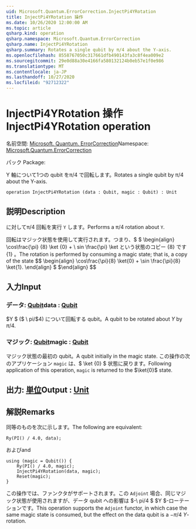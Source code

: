 ```yaml
---
uid: Microsoft.Quantum.ErrorCorrection.InjectPi4YRotation
title: InjectPi4YRotation 操作
ms.date: 10/26/2020 12:00:00 AM
ms.topic: article
qsharp.kind: operation
qsharp.namespace: Microsoft.Quantum.ErrorCorrection
qsharp.name: InjectPi4YRotation
qsharp.summary: Rotates a single qubit by π/4 about the Y-axis.
ms.openlocfilehash: 8558767050c317661dfb490143fa3c8f4ea009e2
ms.sourcegitcommit: 29e0d88a30e4166fa580132124b0eb57e1f0e986
ms.translationtype: MT
ms.contentlocale: ja-JP
ms.lasthandoff: 10/27/2020
ms.locfileid: "92712322"
---
```

# <a name="injectpi4yrotation-operation"></a><span data-ttu-id="bd9eb-102">InjectPi4YRotation 操作</span><span class="sxs-lookup"><span data-stu-id="bd9eb-102">InjectPi4YRotation operation</span></span>

<span data-ttu-id="bd9eb-103">名前空間: [Microsoft. Quantum. ErrorCorrection](xref:Microsoft.Quantum.ErrorCorrection)</span><span class="sxs-lookup"><span data-stu-id="bd9eb-103">Namespace: [Microsoft.Quantum.ErrorCorrection](xref:Microsoft.Quantum.ErrorCorrection)</span></span>

<span data-ttu-id="bd9eb-104">パック [](https://nuget.org/packages/)</span><span class="sxs-lookup"><span data-stu-id="bd9eb-104">Package: [](https://nuget.org/packages/)</span></span>


<span data-ttu-id="bd9eb-105">Y 軸について1つの qubit をπ/4 で回転します。</span><span class="sxs-lookup"><span data-stu-id="bd9eb-105">Rotates a single qubit by π/4 about the Y-axis.</span></span>

```qsharp
operation InjectPi4YRotation (data : Qubit, magic : Qubit) : Unit
```


## <a name="description"></a><span data-ttu-id="bd9eb-106">説明</span><span class="sxs-lookup"><span data-stu-id="bd9eb-106">Description</span></span>

<span data-ttu-id="bd9eb-107">に対してπ/4 回転を実行 `Y` します。</span><span class="sxs-lookup"><span data-stu-id="bd9eb-107">Performs a π/4 rotation about `Y`.</span></span>

<span data-ttu-id="bd9eb-108">回転はマジック状態を使用して実行されます。つまり、$ $ \begin{align} \cos\frac{\pi} {8} \ket {0} + \ sin \frac{\pi} \ket という状態のコピー {8} です {1} 。</span><span class="sxs-lookup"><span data-stu-id="bd9eb-108">The rotation is performed by consuming a magic state; that is, a copy of the state $$ \begin{align} \cos\frac{\pi}{8} \ket{0} + \sin \frac{\pi}{8} \ket{1}.</span></span>
<span data-ttu-id="bd9eb-109">\end{align} $ $</span><span class="sxs-lookup"><span data-stu-id="bd9eb-109">\end{align} $$</span></span>

## <a name="input"></a><span data-ttu-id="bd9eb-110">入力</span><span class="sxs-lookup"><span data-stu-id="bd9eb-110">Input</span></span>

### <a name="data--qubit"></a><span data-ttu-id="bd9eb-111">データ: [Qubit](xref:microsoft.quantum.lang-ref.qubit)</span><span class="sxs-lookup"><span data-stu-id="bd9eb-111">data : [Qubit](xref:microsoft.quantum.lang-ref.qubit)</span></span>

<span data-ttu-id="bd9eb-112">$Y $ ($ \ pi/$4) について回転する qubit。</span><span class="sxs-lookup"><span data-stu-id="bd9eb-112">A qubit to be rotated about $Y$ by $\pi / 4$.</span></span>


### <a name="magic--qubit"></a><span data-ttu-id="bd9eb-113">マジック: [Qubit](xref:microsoft.quantum.lang-ref.qubit)</span><span class="sxs-lookup"><span data-stu-id="bd9eb-113">magic : [Qubit](xref:microsoft.quantum.lang-ref.qubit)</span></span>

<span data-ttu-id="bd9eb-114">マジック状態の最初の qubit。</span><span class="sxs-lookup"><span data-stu-id="bd9eb-114">A qubit initially in the magic state.</span></span> <span data-ttu-id="bd9eb-115">この操作の次のアプリケーション `magic` は、$ \ket {0} $ 状態に戻ります。</span><span class="sxs-lookup"><span data-stu-id="bd9eb-115">Following application of this operation, `magic` is returned to the $\ket{0}$ state.</span></span>



## <a name="output--unit"></a><span data-ttu-id="bd9eb-116">出力: [単位](xref:microsoft.quantum.lang-ref.unit)</span><span class="sxs-lookup"><span data-stu-id="bd9eb-116">Output : [Unit](xref:microsoft.quantum.lang-ref.unit)</span></span>



## <a name="remarks"></a><span data-ttu-id="bd9eb-117">解説</span><span class="sxs-lookup"><span data-stu-id="bd9eb-117">Remarks</span></span>

<span data-ttu-id="bd9eb-118">同等のものを次に示します。</span><span class="sxs-lookup"><span data-stu-id="bd9eb-118">The following are equivalent:</span></span>

```qsharp
Ry(PI() / 4.0, data);
```

<span data-ttu-id="bd9eb-119">および</span><span class="sxs-lookup"><span data-stu-id="bd9eb-119">and</span></span>

```qsharp
using (magic = Qubit()) {
    Ry(PI() / 4.0, magic);
    InjectPi4YRotation(data, magic);
    Reset(magic);
}
```

<span data-ttu-id="bd9eb-120">この操作では、ファンクタがサポートされます。この `Adjoint` 場合、同じマジック状態が使用されますが、データ qubit への影響は $-\ pi/4 $ $Y $-ローテーションです。</span><span class="sxs-lookup"><span data-stu-id="bd9eb-120">This operation supports the `Adjoint` functor, in which case the same magic state is consumed, but the effect on the data qubit is a $-\pi/4$ $Y$-rotation.</span></span>